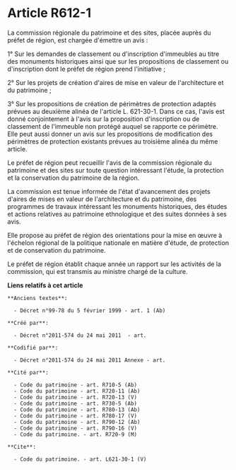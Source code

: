 # Article R612-1

La commission régionale du patrimoine et des sites, placée auprès du préfet de région, est chargée d'émettre un avis : 

1° Sur les demandes de classement ou d'inscription d'immeubles au titre des monuments historiques ainsi que sur les
propositions de classement ou d'inscription dont le préfet de région prend l'initiative ; 

2° Sur les projets de création d'aires de mise en valeur de l'architecture et du patrimoine ; 

3° Sur les propositions de création de périmètres de protection adaptés prévues au deuxième alinéa de l'article L. 621-30-1.
Dans ce cas, l'avis est donné conjointement à l'avis sur la proposition d'inscription ou de classement de l'immeuble non
protégé auquel se rapporte ce périmètre. Elle peut aussi donner un avis sur les propositions de modification des périmètres
de protection existants prévues au troisième alinéa du même article. 

Le préfet de région peut recueillir l'avis de la commission régionale du patrimoine et des sites sur toute question
intéressant l'étude, la protection et la conservation du patrimoine de la région. 

La commission est tenue informée de l'état d'avancement des projets d'aires de mises en valeur de l'architecture et du
patrimoine, des programmes de travaux intéressant les monuments historiques, des études et actions relatives au patrimoine
ethnologique et des suites données à ses avis. 

Elle propose au préfet de région des orientations pour la mise en œuvre à l'échelon régional de la politique nationale en
matière d'étude, de protection et de conservation du patrimoine. 

Le préfet de région établit chaque année un rapport sur les activités de la commission, qui est transmis au ministre chargé
de la culture.

**Liens relatifs à cet article**

	**Anciens textes**:

	  - Décret n°99-78 du 5 février 1999 - art. 1 (Ab)

	**Créé par**:

	  - Décret n°2011-574 du 24 mai 2011  - art.

	**Codifié par**:

	  - Décret n°2011-574 du 24 mai 2011 Annexe - art.

	**Cité par**:

	  - Code du patrimoine - art. R710-5 (Ab)
	  - Code du patrimoine - art. R720-11 (Ab)
	  - Code du patrimoine - art. R720-13 (V)
	  - Code du patrimoine - art. R730-5 (Ab)
	  - Code du patrimoine - art. R780-13 (Ab)
	  - Code du patrimoine - art. R780-17 (V)
	  - Code du patrimoine - art. R790-12 (Ab)
	  - Code du patrimoine - art. R790-16 (V)
	  - Code du patrimoine. - art. R720-9 (M)

	**Cite**:

	  - Code du patrimoine. - art. L621-30-1 (V)
